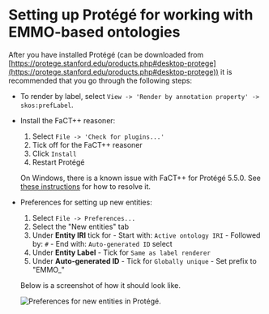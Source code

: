 Setting up Protégé for working with EMMO-based ontologies
=========================================================
After you have installed Protégé (can be downloaded from
[https://protege.stanford.edu/products.php#desktop-protege](https://protege.stanford.edu/products.php#desktop-protege))
it is recommended that you go through the following steps:

  * To render by label, select `View -> 'Render by annotation property' -> skos:prefLabel`.

  * Install the FaCT++ reasoner:
      1. Select `File -> 'Check for plugins...'`
      2. Tick off for the FaCT++ reasoner
      3. Click `Install`
      4. Restart Protégé

    On Windows, there is a known issue with FaCT++ for Protégé 5.5.0.  See
    [these instructions](installing_factplusplus.md) for how to resolve it.

  * Preferences for setting up new entities:
      1. Select `File -> Preferences...`
      2. Select the "New entities" tab
      3. Under **Entity IRI** tick for
        - Start with: `Active ontology IRI`
        - Followed by: `#`
        - End with: `Auto-generated ID` select
      4. Under **Entity Label**
        - Tick for `Same as label renderer`
      5. Under **Auto-generated ID**
        - Tick for `Globally unique`
        - Set prefix to "EMMO_"

    Below is a screenshot of how it should look like.

    ![Preferences for new entities in Protégé.](new_entities.png)
